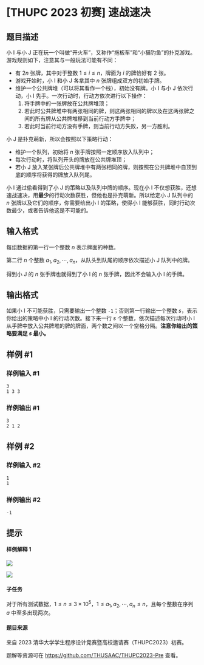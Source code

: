 # [THUPC 2023 初赛] 速战速决

## 题目描述

小 I 与小 J 正在玩一个叫做“开火车”，又称作“拖板车”和“小猫钓鱼”的扑克游戏。游戏规则如下，注意其与一般玩法可能有不同：

- 有 $2n$ 张牌，其中对于整数 $1 \le i \le n$，牌面为 $i$ 的牌恰好有 $2$ 张。
- 游戏开始时，小 I 和小 J 各拿其中 $n$ 张牌组成双方的初始手牌。
- 维护一个公共牌堆（可以将其看作一个栈），初始没有牌。小 I 与小 J 依次行动，小 I 先手。一次行动时，行动方依次进行以下操作：
  1. 将手牌中的一张牌放在公共牌堆顶；
  2. 若此时公共牌堆中有两张相同的牌，则这两张相同的牌以及在这两张牌之间的所有牌从公共牌堆移到当前行动方手牌中；
  3. 若此时当前行动方没有手牌，则当前行动方失败，另一方胜利。

小 J 是扑克萌新，所以会按照以下策略行动：

- 维护一个队列，初始将 $n$ 张手牌按照一定顺序放入队列中；
- 每次行动时，将队列开头的牌放在公共牌堆顶；
- 若小 J 放入某张牌后公共牌堆中有两张相同的牌，则按照在公共牌堆中自顶到底的顺序将获得的牌放入队列尾。

小 I 通过偷看得到了小 J 的策略以及队列中牌的顺序。现在小 I 不仅想获胜，还想速战速决，用**最少**的行动次数获胜，但他也是扑克萌新。所以给定小 J 队列中的 $n$ 张牌以及它们的顺序，你需要给出小 I 的策略，使得小 I 能够获胜，同时行动次数最少，或者告诉他这是不可能的。

## 输入格式

每组数据的第一行一个整数 $n$ 表示牌面的种数。

第二行 $n$ 个整数 $a_1,a_2,\cdots,a_n$，从队头到队尾的顺序依次描述小 J 队列中的牌。

得到小 J 的 $n$ 张手牌也就得到了小 I 的 $n$ 张手牌，因此不会输入小 I 的手牌。

## 输出格式

如果小 I 不可能获胜，只需要输出一个整数 `-1`；否则第一行输出一个整数 $s$，表示你给出的策略中小 I 的行动次数。接下来一行 $s$ 个整数，依次描述每次行动时小 I 从手牌中放入公共牌堆的牌的牌面，两个数之间以一个空格分隔。**注意你给出的策略要满足 $s$ 最小。**

## 样例 #1

### 样例输入 #1
```
3
1 3 3
```

### 样例输出 #1

```
3
2 1 2
```

## 样例 #2

### 样例输入 #2
```
1
1
```

### 样例输出 #2

```
-1
```

## 提示

#### 样例解释 1

![](https://cdn.luogu.com.cn/upload/image_hosting/m1asrjdd.png)

![](https://cdn.luogu.com.cn/upload/image_hosting/x5w65xlc.png)

#### 子任务

对于所有测试数据，$1 \le n \le 3 \times 10^5$，$1 \le a_1,a_2,\cdots, a_n \le n$，且每个整数在序列 $a$ 中至多出现两次。

#### 题目来源

来自 2023 清华大学学生程序设计竞赛暨高校邀请赛（THUPC2023）初赛。

题解等资源可在 <https://github.com/THUSAAC/THUPC2023-Pre> 查看。

